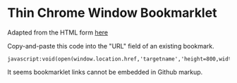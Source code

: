 # Thin Chrome Window Bookmarklet

Adapted from the HTML form [here](https://brianshim.com/webtricks/chrome-browser-window-that-you-can-make-narrow/)

Copy-and-paste this code into the "URL" field of an existing bookmark.
```
javascript:void(open(window.location.href,'targetname','height=800,width=337,resizable=1,scrollbars=1,status=0,toolbar=1,location=1,menubar=0'))
```

It seems bookmarklet links cannot be embedded in Github markup.
